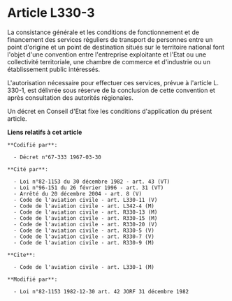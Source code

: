 # Article L330-3

La consistance générale et les conditions de fonctionnement et de financement des services réguliers de transport de
personnes entre un point d'origine et un point de destination situés sur le territoire national font l'objet d'une convention
entre l'entreprise exploitante et l'Etat ou une collectivité territoriale, une chambre de commerce et d'industrie ou un
établissement public intéressés.

L'autorisation nécessaire pour effectuer ces services, prévue à l'article L. 330-1, est délivrée sous réserve de la
conclusion de cette convention et après consultation des autorités régionales.

Un décret en Conseil d'Etat fixe les conditions d'application du présent article.

**Liens relatifs à cet article**

	**Codifié par**:

	  - Décret n°67-333 1967-03-30

	**Cité par**:

	  - Loi n°82-1153 du 30 décembre 1982 - art. 43 (VT)
	  - Loi n°96-151 du 26 février 1996 - art. 31 (VT)
	  - Arrêté du 20 décembre 2004 - art. 8 (V)
	  - Code de l'aviation civile - art. L330-11 (V)
	  - Code de l'aviation civile - art. L342-4 (M)
	  - Code de l'aviation civile - art. R330-13 (M)
	  - Code de l'aviation civile - art. R330-15 (M)
	  - Code de l'aviation civile - art. R330-20 (V)
	  - Code de l'aviation civile - art. R330-5 (V)
	  - Code de l'aviation civile - art. R330-7 (V)
	  - Code de l'aviation civile - art. R330-9 (M)

	**Cite**:

	  - Code de l'aviation civile - art. L330-1 (M)

	**Modifié par**:

	  - Loi n°82-1153 1982-12-30 art. 42 JORF 31 décembre 1982
